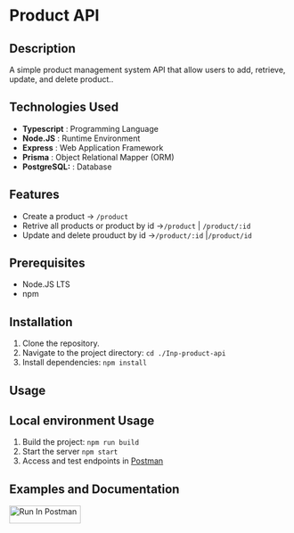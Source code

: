 # Product API

## Description

A simple product management system API that allow users to add, retrieve, update, and delete product..

## Technologies Used

- **Typescript** : Programming Language
- **Node.JS** : Runtime Environment
- **Express** : Web Application Framework
- **Prisma** : Object Relational Mapper (ORM)
- **PostgreSQL:** : Database

## Features

- Create  a product -> `/product`
- Retrive all products or product by id ->`/product` | `/product/:id`
- Update and delete prouduct by id ->`/product/:id` |`/product/id`

## Prerequisites

- Node.JS LTS
- npm

## Installation

1. Clone the repository.
2. Navigate to the project directory: `cd ./Inp-product-api`
3. Install dependencies: `npm install`

## Usage

## Local environment Usage

1. Build the project: `npm run build`
2. Start the server `npm start` 
3. Access and test endpoints in [Postman](https://web.postman.co/workspace/My-Workspace~0fab1573-d740-4a24-8503-686c65fb1173/request/37881924-007cc659-be95-4dcb-ac51-5e5d8e76a079)




## Examples and Documentation

[<img src="https://run.pstmn.io/button.svg" alt="Run In Postman" style="width: 128px; height: 32px;">](https://god.gw.postman.com/run-collection/29235308-8cadc63f-3073-4738-8ead-1d1f36e9b316?action=collection%2Ffork&source=rip_markdown&collection-url=entityId%3D29235308-8cadc63f-3073-4738-8ead-1d1f36e9b316%26entityType%3Dcollection%26workspaceId%3D47c11685-bcc1-46b4-bbe3-9b1340079800)


